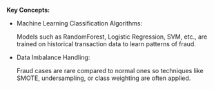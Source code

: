 
**Key Concepts:**

- Machine Learning Classification Algorithms:
  
  Models such as RandomForest, Logistic Regression, SVM, etc., are trained on historical transaction data to learn patterns of fraud.

- Data Imbalance Handling:
  
  Fraud cases are rare compared to normal ones so techniques like SMOTE, undersampling, or class weighting are often applied.
